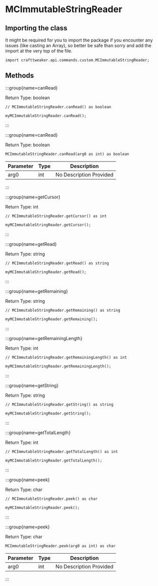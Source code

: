# MCImmutableStringReader

## Importing the class

It might be required for you to import the package if you encounter any issues (like casting an Array), so better be safe than sorry and add the import at the very top of the file.
```zenscript
import crafttweaker.api.commands.custom.MCImmutableStringReader;
```


## Methods

:::group{name=canRead}

Return Type: boolean

```zenscript
// MCImmutableStringReader.canRead() as boolean

myMCImmutableStringReader.canRead();
```

:::

:::group{name=canRead}

Return Type: boolean

```zenscript
MCImmutableStringReader.canRead(arg0 as int) as boolean
```

| Parameter | Type | Description             |
| --------- | ---- | ----------------------- |
| arg0      | int  | No Description Provided |


:::

:::group{name=getCursor}

Return Type: int

```zenscript
// MCImmutableStringReader.getCursor() as int

myMCImmutableStringReader.getCursor();
```

:::

:::group{name=getRead}

Return Type: string

```zenscript
// MCImmutableStringReader.getRead() as string

myMCImmutableStringReader.getRead();
```

:::

:::group{name=getRemaining}

Return Type: string

```zenscript
// MCImmutableStringReader.getRemaining() as string

myMCImmutableStringReader.getRemaining();
```

:::

:::group{name=getRemainingLength}

Return Type: int

```zenscript
// MCImmutableStringReader.getRemainingLength() as int

myMCImmutableStringReader.getRemainingLength();
```

:::

:::group{name=getString}

Return Type: string

```zenscript
// MCImmutableStringReader.getString() as string

myMCImmutableStringReader.getString();
```

:::

:::group{name=getTotalLength}

Return Type: int

```zenscript
// MCImmutableStringReader.getTotalLength() as int

myMCImmutableStringReader.getTotalLength();
```

:::

:::group{name=peek}

Return Type: char

```zenscript
// MCImmutableStringReader.peek() as char

myMCImmutableStringReader.peek();
```

:::

:::group{name=peek}

Return Type: char

```zenscript
MCImmutableStringReader.peek(arg0 as int) as char
```

| Parameter | Type | Description             |
| --------- | ---- | ----------------------- |
| arg0      | int  | No Description Provided |


:::


